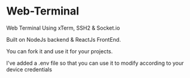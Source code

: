 # Web-Terminal
Web Terminal Using xTerm, SSH2 &amp; Socket.io


Built on NodeJs backend & ReactJs FrontEnd.


You can fork it and use it for your projects.


I've added a .env file so that you can use it to modify according to your device credentials
